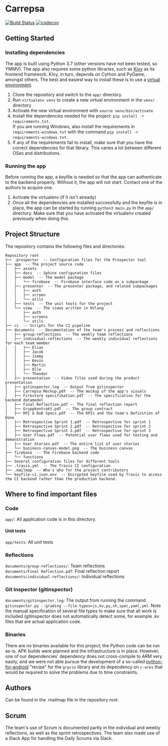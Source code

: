 # Carrepsa
[![Build Status](https://travis-ci.com/pilino1234/DAT256.svg?token=XyHcbxehB8TtpGq4DuFW&branch=master)](https://travis-ci.com/pilino1234/DAT256) [![codecov](https://codecov.io/gh/pilino1234/DAT256/branch/master/graph/badge.svg?token=yX3pyaI7TF)](https://codecov.io/gh/pilino1234/DAT256)

## Getting Started
### Installing dependencies
The app is built using Python 3.7 (other versions have not been tested, so YMMV).
The app also requires some python libraries, such as [Kivy](https://github.com/kivy/kivy) as its frontend framework. Kivy, in turn, depends on Cython and PyGame, amongst others. The best and easiest way to install these is to use a [virtual environment](https://virtualenv.pypa.io/en/latest/).

1. Clone the repository and switch to the `app/` directory.
1. Run `virtualenv venv` to create a new virtual environment in the `venv/` directory
1. Activate the new virtual environment with `source venv/bin/activate`
1. Install the dependencies needed for the project: `pip install -r requirements.txt`.  
If you are running Windows, also install the requirements in `requirements-windows.txt` with the command `pip install -r requirements-windows.txt`.
1. If any of the requirements fail to install, make sure that you have the correct dependencies for that library. This varies a lot between different OSes and distributions.

### Running the app
Before running the app, a keyfile is needed so that the app can authenticate to the backend properly. Without it, the app will not start. Contact one of the authors to acquire one.

1. Activate the virtualenv (if it isn't already)
1. Once all the dependencies are installed successfully and the keyfile is in place, the app can be started by running `python3 main.py` in the `app/` directory. Make sure that you have activated the virtualenv created previously when doing this.

## Project Structure
The repository contains the following files and directories:

```
Repository root
├── .prospector  -- Configuration files for the Prospector tool
├── app  -- The project source code
│   ├── assets
│   ├── docs  -- Sphinx configuration files
│   ├── model  -- The model package
│   │   └── firebase  -- Firebase interface code as a subpackage
│   ├── presenter  -- The presenter package, and related subpackages
│   │   ├── auth
│   │   ├── screen
│   │   └── utils
│   ├── tests  -- The unit tests for the project
│   └── view  -- The views written in KVlang
│       ├── auth
│       ├── screens
│       └── utils
├── ci  -- Scripts for the CI pipeline
├── documents  -- Documentation of the team's process and reflections
│   ├── group-reflections  -- The weekly team reflections
│   ├── individual-reflections  -- The weekly individual reflections for each team member
│   │   ├── Elias
│   │   ├── Jacob
│   │   ├── Jimmy
│   │   ├── Kevin
│   │   ├── Martin
│   │   ├── Olle
│   │   └── Theodor
│   ├── presentation  -- Video files used during the product presentation
│   ├── gitinspector.log  -- Output from gitinspector
│   ├── Carrepsa Mockup.pdf  -- The mockup of the app's visuals
│   ├── Firestore specifikation.pdf  -- The specification for the backend datamodel
│   ├── Final Reflection.pdf -- The final reflection report
│   ├── Gruppkontrakt.pdf  -- The group contract
│   ├── KPI & DoD Specs.pdf  -- The KPIs and the team's Definition of Done
│   ├── Retrospective Sprint 1.pdf  -- Retrospective for sprint 1
│   ├── Retrospective Sprint 2.pdf  -- Retrospective for sprint 2
│   ├── Retrospective Sprint 3.pdf  -- Retrospective for sprint 3
│   ├── User Flows.pdf  -- Potential user flows used for testing and demonstration
│   ├── User Stories.pdf  -- The entire list of user stories
│   └── business-canvas-model.png  -- The business canvas
├── firebase  -- The Firebase backend code
│   └── functions
├── Several configuration files for different tools
├── .travis.yml  -- The Travis CI configuration
├── .mailmap  -- Who's who for the project contributors
└── keyfile-ci.json.env  -- Encrypted keyfile used by Travis to access the CI backend rather than the production backend.
```

## Where to find important files
### Code
`app/`: All application code is in this directory.

#### Unit tests
`app/tests`: All unit tests

### Reflections
`documents/group-reflections/`: Team reflections  
`documents/Final Reflection.pdf`: Final reflection report  
`documents/individual-reflections/`: Individual reflections

### Git Inspector (gitinspector)
`documents/gitinspector.log`: The output from running the command `gitinspector.py --grading --file-types=js,kv,py,sh,spec,yaml,yml`. Note the manual specification of several file types to make sure that all work is included (gitinspector does not automatically detect some, for example .kv files that are actual application code.

### Binaries
There are no binaries available for this project; the Python code can be run as-is. APK builds were planned and the infrastructure is in place. However, one of our dependencies' dependency does not cross-compile to ARM very easily, and we were not able pursue the development of a so-called [python-for-android](https://github.com/kivy/python-for-android) "recipe" for the `grpcio` library and its dependency on `c-ares` that would be required to solve the problems due to time constraints.


## Authors
Can be found in the .mailmap file in the repository root.

## Scrum
The team's use of Scrum is documented partly in the individual and weekly reflections, as well as the sprint retrospectives. The team also made use of a Slack App for handling the Daily Scrums via Slack.
